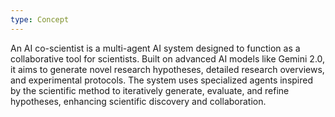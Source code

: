 ```yaml
---
type: Concept
---
```


An AI co-scientist is a multi-agent AI system designed to function as a collaborative tool for scientists. Built on advanced AI models like Gemini 2.0, it aims to generate novel research hypotheses, detailed research overviews, and experimental protocols. The system uses specialized agents inspired by the scientific method to iteratively generate, evaluate, and refine hypotheses, enhancing scientific discovery and collaboration.